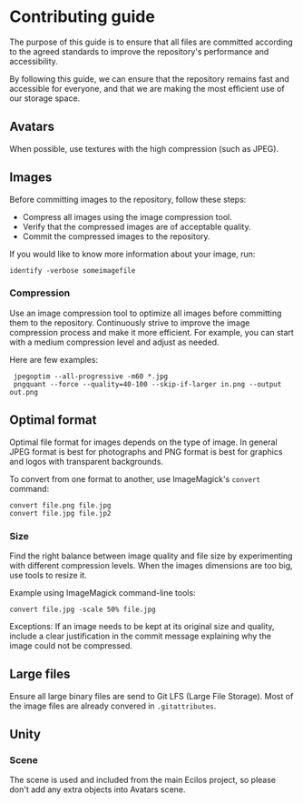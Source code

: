 # Contributing guide

The purpose of this guide is to ensure
that all files are committed according to the agreed standards
to improve the repository's performance and accessibility.

By following this guide, we can ensure that
the repository remains fast and accessible for everyone,
and that we are making the most efficient use of our storage space.

## Avatars

When possible, use textures with the high compression (such as JPEG).

## Images

Before committing images to the repository, follow these steps:

- Compress all images using the image compression tool.
- Verify that the compressed images are of acceptable quality.
- Commit the compressed images to the repository.

If you would like to know more information about your image, run:

    identify -verbose someimagefile

### Compression

Use an image compression tool to optimize all images
before committing them to the repository.
Continuously strive to improve the image compression process
and make it more efficient.
For example, you can start with a medium compression level and adjust as needed.

Here are few examples:

     jpegoptim --all-progressive -m60 *.jpg
     pngquant --force --quality=40-100 --skip-if-larger in.png --output out.png

## Optimal format

Optimal file format for images depends on the type of image.
In general JPEG format is best for photographs
and PNG format is best for graphics and logos with transparent backgrounds.

To convert from one format to another, use ImageMagick's `convert` command:

    convert file.png file.jpg
    convert file.jpg file.jp2

### Size

Find the right balance between image quality and file size
by experimenting with different compression levels.
When the images dimensions are too big, use tools to resize it.

Example using ImageMagick command-line tools:

    convert file.jpg -scale 50% file.jpg

Exceptions:
If an image needs to be kept at its original size and quality,
include a clear justification in the commit message explaining
why the image could not be compressed.

## Large files

Ensure all large binary files are send to Git LFS (Large File Storage).
Most of the image files are already convered in `.gitattributes`.

## Unity

### Scene

The scene is used and included from the main Ecilos project,
so please don't add any extra objects into Avatars scene.
